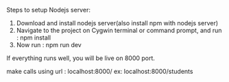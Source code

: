 Steps to setup Nodejs server:

1) Download and install nodejs server(also install npm with nodejs server)
2) Navigate to the project on Cygwin terminal or command prompt, and run : npm install
3) Now run : npm run dev

If everything runs well, you will be live on 8000 port.

make calls using url : localhost:8000/
ex: localhost:8000/students
